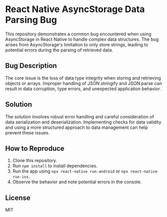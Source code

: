 # React Native AsyncStorage Data Parsing Bug
This repository demonstrates a common bug encountered when using AsyncStorage in React Native to handle complex data structures.  The bug arises from AsyncStorage's limitation to only store strings, leading to potential errors during the parsing of retrieved data.

## Bug Description
The core issue is the loss of data type integrity when storing and retrieving objects or arrays.  Improper handling of JSON.stringify and JSON.parse can result in data corruption, type errors, and unexpected application behavior.

## Solution
The solution involves robust error handling and careful consideration of data serialization and deserialization.  Implementing checks for data validity and using a more structured approach to data management can help prevent these issues.

## How to Reproduce
1. Clone this repository.
2. Run `npm install` to install dependencies.
3. Run the app using `npx react-native run-android` or `npx react-native run-ios`.
4. Observe the behavior and note potential errors in the console.

## License
MIT